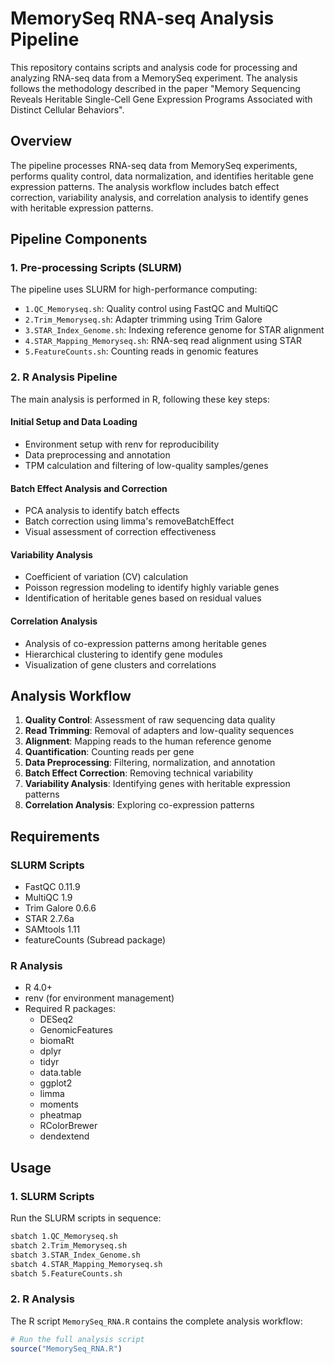 # MemorySeq RNA-seq Analysis Pipeline

This repository contains scripts and analysis code for processing and analyzing RNA-seq data from a MemorySeq experiment. The analysis follows the methodology described in the paper "Memory Sequencing Reveals Heritable Single-Cell Gene Expression Programs Associated with Distinct Cellular Behaviors".

## Overview

The pipeline processes RNA-seq data from MemorySeq experiments, performs quality control, data normalization, and identifies heritable gene expression patterns. The analysis workflow includes batch effect correction, variability analysis, and correlation analysis to identify genes with heritable expression patterns.

## Pipeline Components

### 1. Pre-processing Scripts (SLURM)

The pipeline uses SLURM for high-performance computing:

- `1.QC_Memoryseq.sh`: Quality control using FastQC and MultiQC
- `2.Trim_Memoryseq.sh`: Adapter trimming using Trim Galore
- `3.STAR_Index_Genome.sh`: Indexing reference genome for STAR alignment
- `4.STAR_Mapping_Memoryseq.sh`: RNA-seq read alignment using STAR
- `5.FeatureCounts.sh`: Counting reads in genomic features

### 2. R Analysis Pipeline

The main analysis is performed in R, following these key steps:

#### Initial Setup and Data Loading
- Environment setup with renv for reproducibility
- Data preprocessing and annotation
- TPM calculation and filtering of low-quality samples/genes

#### Batch Effect Analysis and Correction
- PCA analysis to identify batch effects
- Batch correction using limma's removeBatchEffect
- Visual assessment of correction effectiveness

#### Variability Analysis
- Coefficient of variation (CV) calculation
- Poisson regression modeling to identify highly variable genes
- Identification of heritable genes based on residual values

#### Correlation Analysis
- Analysis of co-expression patterns among heritable genes
- Hierarchical clustering to identify gene modules
- Visualization of gene clusters and correlations



## Analysis Workflow

1. **Quality Control**: Assessment of raw sequencing data quality
2. **Read Trimming**: Removal of adapters and low-quality sequences
3. **Alignment**: Mapping reads to the human reference genome
4. **Quantification**: Counting reads per gene
5. **Data Preprocessing**: Filtering, normalization, and annotation
6. **Batch Effect Correction**: Removing technical variability
7. **Variability Analysis**: Identifying genes with heritable expression patterns
8. **Correlation Analysis**: Exploring co-expression patterns

## Requirements

### SLURM Scripts
- FastQC 0.11.9
- MultiQC 1.9
- Trim Galore 0.6.6
- STAR 2.7.6a
- SAMtools 1.11
- featureCounts (Subread package)

### R Analysis
- R 4.0+
- renv (for environment management)
- Required R packages:
  - DESeq2
  - GenomicFeatures
  - biomaRt
  - dplyr
  - tidyr
  - data.table
  - ggplot2
  - limma
  - moments
  - pheatmap
  - RColorBrewer
  - dendextend

## Usage

### 1. SLURM Scripts
Run the SLURM scripts in sequence:

```bash
sbatch 1.QC_Memoryseq.sh
sbatch 2.Trim_Memoryseq.sh
sbatch 3.STAR_Index_Genome.sh
sbatch 4.STAR_Mapping_Memoryseq.sh
sbatch 5.FeatureCounts.sh
```

### 2. R Analysis

The R script `MemorySeq_RNA.R` contains the complete analysis workflow:

```R
# Run the full analysis script
source("MemorySeq_RNA.R")
```
